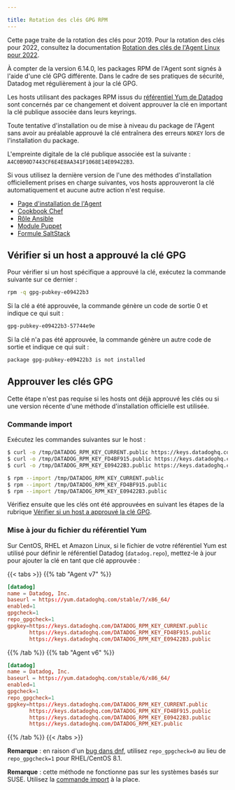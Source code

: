 ```yaml
---

title: Rotation des clés GPG RPM
---
```


<div class="alert alert-warning">
Cette page traite de la rotation des clés pour 2019. Pour la rotation des clés pour 2022, consultez la documentation <a href="/agent/guide/linux-agent-2022-key-rotation">Rotation des clés de l'Agent Linux pour 2022</a>.
</div>


À compter de la version 6.14.0, les packages RPM de l'Agent sont signés à l'aide d'une clé GPG différente. Dans le cadre de ses pratiques de sécurité, Datadog met régulièrement à jour la clé GPG.

Les hosts utilisant des packages RPM issus du [référentiel Yum de Datadog][1] sont concernés par ce changement et doivent approuver la clé en important la clé publique associée dans leurs keyrings.

Toute tentative d'installation ou de mise à niveau du package de l'Agent sans avoir au préalable approuvé la clé entraînera des erreurs `NOKEY` lors de l'installation du package.

L'empreinte digitale de la clé publique associée est la suivante : `A4C0B90D7443CF6E4E8AA341F1068E14E09422B3`.

Si vous utilisez la dernière version de l'une des méthodes d'installation officiellement prises en charge suivantes, vos hosts approuveront la clé automatiquement et aucune autre action n'est requise.

* [Page d'installation de l'Agent][2]
* [Cookbook Chef][3]
* [Rôle Ansible][4]
* [Module Puppet][5]
* [Formule SaltStack][6]

## Vérifier si un host a approuvé la clé GPG

Pour vérifier si un host spécifique a approuvé la clé, exécutez la commande suivante sur ce dernier :

```bash
rpm -q gpg-pubkey-e09422b3
```

Si la clé a été approuvée, la commande génère un code de sortie 0 et indique ce qui suit :

```bash
gpg-pubkey-e09422b3-57744e9e
```

Si la clé n'a pas été approuvée, la commande génère un autre code de sortie et indique ce qui suit :

```bash
package gpg-pubkey-e09422b3 is not installed
```

## Approuver les clés GPG

Cette étape n'est pas requise si les hosts ont déjà approuvé les clés ou si une version récente d'une méthode d'installation officielle est utilisée.

### Commande import

Exécutez les commandes suivantes sur le host :

```bash
$ curl -o /tmp/DATADOG_RPM_KEY_CURRENT.public https://keys.datadoghq.com/DATADOG_RPM_KEY_CURRENT.public
$ curl -o /tmp/DATADOG_RPM_KEY_FD4BF915.public https://keys.datadoghq.com/DATADOG_RPM_KEY_FD4BF915.public
$ curl -o /tmp/DATADOG_RPM_KEY_E09422B3.public https://keys.datadoghq.com/DATADOG_RPM_KEY_E09422B3.public

$ rpm --import /tmp/DATADOG_RPM_KEY_CURRENT.public
$ rpm --import /tmp/DATADOG_RPM_KEY_FD4BF915.public
$ rpm --import /tmp/DATADOG_RPM_KEY_E09422B3.public
```

Vérifiez ensuite que les clés ont été approuvées en suivant les étapes de la rubrique [Vérifier si un host a approuvé la clé GPG](#verifier-si-un-host-a-approuve-la-cle-gpg).

### Mise à jour du fichier du référentiel Yum

Sur CentOS, RHEL et Amazon Linux, si le fichier de votre référentiel Yum est utilisé pour définir le référentiel Datadog (`datadog.repo`), mettez-le à jour pour ajouter la clé en tant que clé approuvée :

{{< tabs >}}
{{% tab "Agent v7" %}}

```conf
[datadog]
name = Datadog, Inc.
baseurl = https://yum.datadoghq.com/stable/7/x86_64/
enabled=1
gpgcheck=1
repo_gpgcheck=1
gpgkey=https://keys.datadoghq.com/DATADOG_RPM_KEY_CURRENT.public
       https://keys.datadoghq.com/DATADOG_RPM_KEY_FD4BF915.public
       https://keys.datadoghq.com/DATADOG_RPM_KEY_E09422B3.public
```

{{% /tab %}}
{{% tab "Agent v6" %}}

```conf
[datadog]
name = Datadog, Inc.
baseurl = https://yum.datadoghq.com/stable/6/x86_64/
enabled=1
gpgcheck=1
repo_gpgcheck=1
gpgkey=https://keys.datadoghq.com/DATADOG_RPM_KEY_CURRENT.public
       https://keys.datadoghq.com/DATADOG_RPM_KEY_FD4BF915.public
       https://keys.datadoghq.com/DATADOG_RPM_KEY_E09422B3.public
       https://keys.datadoghq.com/DATADOG_RPM_KEY.public
```

{{% /tab %}}
{{< /tabs >}}

 **Remarque** : en raison d'un [bug dans dnf][7], utilisez `repo_gpgcheck=0` au lieu de `repo_gpgcheck=1` pour RHEL/CentOS 8.1.

**Remarque** : cette méthode ne fonctionne pas sur les systèmes basés sur SUSE. Utilisez la [commande import](#commande-import) à la place.

[1]: https://yum.datadoghq.com
[2]: https://app.datadoghq.com/account/settings#agent
[3]: https://github.com/DataDog/chef-datadog
[4]: https://github.com/DataDog/ansible-datadog
[5]: https://github.com/DataDog/puppet-datadog-agent
[6]: https://github.com/DataDog/datadog-formula
[7]: https://bugzilla.redhat.com/show_bug.cgi?id=1792506
